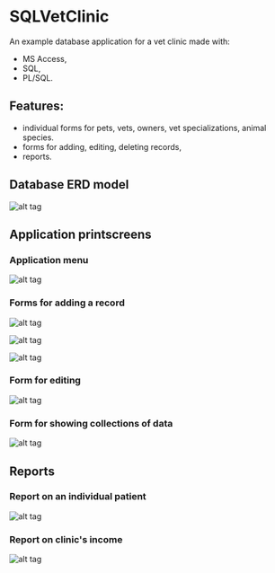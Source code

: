 # SQLVetClinic
An example database application for a vet clinic made with:
- MS Access,
- SQL,
- PL/SQL.

## Features:
- individual forms for pets, vets, owners, vet specializations, animal species. 
- forms for adding, editing, deleting records,
- reports.

## Database ERD model

![alt tag](https://github.com/marta-krzyk-dev/SQLVetClinic/blob/master/Printscreens/erd_weterynaria.png?raw=true)

## Application printscreens

### Application menu
![alt tag](https://github.com/marta-krzyk-dev/SQLVetClinic/blob/master/Printscreens/menu.png?raw=true)

### Forms for adding a record

![alt tag](https://github.com/marta-krzyk-dev/SQLVetClinic/blob/master/Printscreens/Forms/dodaj_gat.png?raw=true)

![alt tag](https://github.com/marta-krzyk-dev/SQLVetClinic/blob/master/Printscreens/Forms/dodaj_spec%202.png?raw=true)

![alt tag](https://github.com/marta-krzyk-dev/SQLVetClinic/blob/master/Printscreens/Forms/dodaj_wiz.png?raw=true)

### Form for editing

![alt tag](https://github.com/marta-krzyk-dev/SQLVetClinic/blob/master/Printscreens/Forms/edytuj_wlas.png?raw=true)

### Form for showing collections of data

![alt tag](https://github.com/marta-krzyk-dev/SQLVetClinic/blob/master/Printscreens/Forms/pokaz_wiz.png?raw=true)

## Reports

### Report on an individual patient
![alt tag](https://github.com/marta-krzyk-dev/SQLVetClinic/blob/master/Printscreens/Reports/raport%20pac%202.png?raw=true)

### Report on clinic's income
![alt tag](https://github.com/marta-krzyk-dev/SQLVetClinic/blob/master/Printscreens/Reports/raport%20zarobek.png?raw=true)

